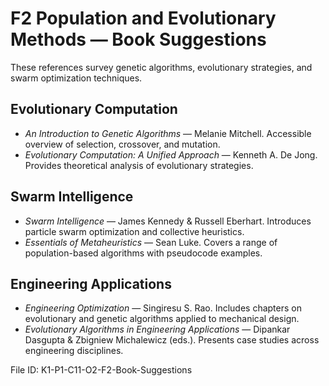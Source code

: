 # F2 Population and Evolutionary Methods — Book Suggestions

These references survey genetic algorithms, evolutionary strategies, and swarm optimization techniques.

## Evolutionary Computation
- *An Introduction to Genetic Algorithms* — Melanie Mitchell. Accessible overview of selection, crossover, and mutation.
- *Evolutionary Computation: A Unified Approach* — Kenneth A. De Jong. Provides theoretical analysis of evolutionary strategies.

## Swarm Intelligence
- *Swarm Intelligence* — James Kennedy & Russell Eberhart. Introduces particle swarm optimization and collective heuristics.
- *Essentials of Metaheuristics* — Sean Luke. Covers a range of population-based algorithms with pseudocode examples.

## Engineering Applications
- *Engineering Optimization* — Singiresu S. Rao. Includes chapters on evolutionary and genetic algorithms applied to mechanical design.
- *Evolutionary Algorithms in Engineering Applications* — Dipankar Dasgupta & Zbigniew Michalewicz (eds.). Presents case studies across engineering disciplines.

File ID: K1-P1-C11-O2-F2-Book-Suggestions
